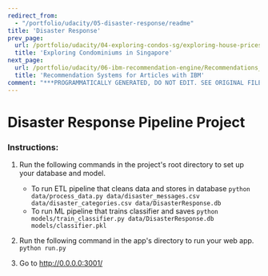 ```yaml
---
redirect_from:
  - "/portfolio/udacity/05-disaster-response/readme"
title: 'Disaster Response'
prev_page:
  url: /portfolio/udacity/04-exploring-condos-sg/exploring-house-prices-singapore-part-3-crispdm
  title: 'Exploring Condominiums in Singapore'
next_page:
  url: /portfolio/udacity/06-ibm-recommendation-engine/Recommendations_with_IBM
  title: 'Recommendation Systems for Articles with IBM'
comment: "***PROGRAMMATICALLY GENERATED, DO NOT EDIT. SEE ORIGINAL FILES IN /content***"
---
```

# Disaster Response Pipeline Project

### Instructions:
1. Run the following commands in the project's root directory to set up your database and model.

    - To run ETL pipeline that cleans data and stores in database
        `python data/process_data.py data/disaster_messages.csv data/disaster_categories.csv data/DisasterResponse.db`
    - To run ML pipeline that trains classifier and saves
        `python models/train_classifier.py data/DisasterResponse.db models/classifier.pkl`

2. Run the following command in the app's directory to run your web app.
    `python run.py`

3. Go to http://0.0.0.0:3001/

